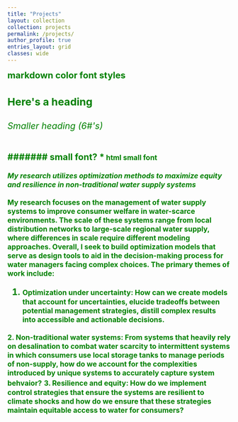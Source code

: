 ```yaml
---
title: "Projects"
layout: collection
collection: projects
permalink: /projects/
author_profile: true
entries_layout: grid
classes: wide
---
```

<span style="color:green;font-weight:700;font-size:20px">
    markdown color font styles


### Here's a heading
###### Smaller heading (6#'s)
####### small font?
*<font size="3"> html small font </font>

*<font size="3"> My research utilizes optimization methods to maximize equity and resilience in non-traditional water supply systems </font>*

<font size="3">
My research focuses on the management of water supply systems to improve consumer welfare in water-scarce environments. The scale of these systems range from local distribution networks to large-scale regional water supply, where differences in scale require different modeling approaches. Overall, I seek to build optimization models that serve as design tools to aid in the decision-making process for water managers facing complex choices. The primary themes of work include:
</font>


1. <font size="3"> Optimization under uncertainty: How can we create models that account for uncertainties, elucide tradeoffs between potential management strategies, distill complex results into accessible and actionable decisions.</font>

<font size="3">
2. Non-traditional water systems: From systems that heavily rely on desalination to combat water scarcity to intermittent systems in which consumers use local storage tanks to manage periods of non-supply, how do we account for the complexities introduced by unique systems to accurately capture system behvaior?</font>

<font size="3">
3. Resilience and equity: How do we implement control strategies that ensure the systems are resilient to climate shocks and how do we ensure that these strategies maintain equitable access to water for consumers?</font>
</span>
